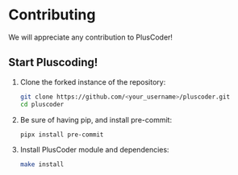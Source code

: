 # Contributing

We will appreciate any contribution to PlusCoder!

## Start Pluscoding!


1. Clone the forked instance of the repository:
    
    ```bash
    git clone https://github.com/<your_username>/pluscoder.git
    cd pluscoder
    ```

2. Be sure of having pip, and install pre-commit:

    ```bash
    pipx install pre-commit
    ```

3. Install PlusCoder module and dependencies:

    ```bash
    make install
    ```